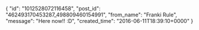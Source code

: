  {
   "id": "1012528072116458",
   "post_id": "462493170453287_498809460154991",
   "from_name": "Franki Rule",
   "message": "Here now!!  :D",
   "created_time": "2016-06-11T18:39:10+0000"
 }
